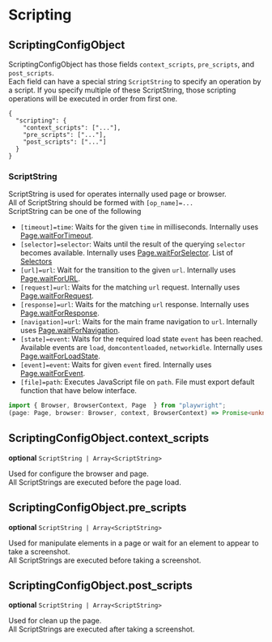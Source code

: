 # Scripting

## ScriptingConfigObject

ScriptingConfigObject has those fields `context_scripts`, `pre_scripts`, and `post_scripts`.  
Each field can have a special string `ScriptString` to specify an operation by a script.
If you specify multiple of these ScriptString, those scripting operations will be executed in order from first one.

```json5
{
  "scripting": {
    "context_scripts": ["..."],
    "pre_scripts": ["..."],
    "post_scripts": ["..."]
  }
}
```

### ScriptString

ScriptString is used for operates internally used page or browser.  
All of ScriptString should be formed with `[op_name]=...`  
ScriptString can be one of the following

- `[timeout]=time`:  Waits for the given `time` in milliseconds. Internally uses [Page.waitForTimeout](https://playwright.dev/docs/api/class-page/#page-wait-for-timeout).
- `[selector]=selector`: Waits until the result of the querying `selector` becomes available. Internally uses [Page.waitForSelector](https://playwright.dev/docs/api/class-page/#page-wait-for-selector). List of [Selectors](https://playwright.dev/docs/selectors/)
- `[url]=url`: Wait for the transition to the given `url`. Internally uses [Page.waitForURL](https://playwright.dev/docs/api/class-page#page-wait-for-url).
- `[request]=url`: Waits for the matching `url` request. Internally uses [Page.waitForRequest](https://playwright.dev/docs/api/class-page#page-wait-for-request).
- `[response]=url`: Waits for the matching `url` response. Internally uses [Page.waitForResponse](https://playwright.dev/docs/api/class-page#page-wait-for-response).
- `[navigation]=url`: Waits for the main frame navigation to `url`. Internally uses [Page.waitForNavigation](https://playwright.dev/docs/api/class-page#page-wait-for-navigation).
- `[state]=event`: Waits for the required load state `event` has been reached. Available events are `load`, `domcontentloaded`, `networkidle`. Internally uses [Page.waitForLoadState](https://playwright.dev/docs/api/class-page#page-wait-for-load-state).
- `[event]=event`: Waits for given `event` fired. Internally uses [Page.waitForEvent](https://playwright.dev/docs/api/class-page#page-wait-for-event).
- `[file]=path`: Executes JavaScript file on `path`. File must export default function that have below interface.

```typescript
import { Browser, BrowserContext, Page  } from "playwright";
(page: Page, browser: Browser, context, BrowserContext) => Promise<unknown>
```

## ScriptingConfigObject.context_scripts

**optional** `ScriptString | Array<ScriptString>`

Used for configure the browser and page.  
All ScriptStrings are executed before the page load.

## ScriptingConfigObject.pre_scripts

**optional** `ScriptString | Array<ScriptString>`

Used for manipulate elements in a page or wait for an element to appear to take a screenshot.  
All ScriptStrings are executed before taking a screenshot.

## ScriptingConfigObject.post_scripts

**optional** `ScriptString | Array<ScriptString>`

Used for clean up the page.  
All ScriptStrings are executed after taking a screenshot.
